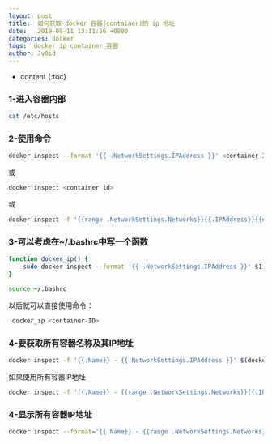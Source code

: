 ```yaml
---
layout: post
title:  如何获取 docker 容器(container)的 ip 地址
date:   2019-09-11 13:11:56 +0800
categories: docker
tags:  docker ip container 容器
author: Jv0id
---
```

* content
{:toc}


### 1-进入容器内部
```bash
cat /etc/hosts
```

### 2-使用命令
```bash
docker inspect --format '{{ .NetworkSettings.IPAddress }}' <container-ID>
```
或
```bash
docker inspect <container id>
```
或
```bash
docker inspect -f '{{range .NetworkSettings.Networks}}{{.IPAddress}}{{end}}' container_name_or_id
```

### 3-可以考虑在~/.bashrc中写一个函数
```bash
function docker_ip() {
    sudo docker inspect --format '{{ .NetworkSettings.IPAddress }}' $1
}
```
```bash
source ~/.bashrc
```
以后就可以直接使用命令：
```bash
 docker_ip <container-ID>
```

### 4-要获取所有容器名称及其IP地址
```bash
docker inspect -f '{{.Name}} - {{.NetworkSettings.IPAddress }}' $(docker ps -aq)
```
如果使用所有容器IP地址
```bash
docker inspect -f '{{.Name}} - {{range .NetworkSettings.Networks}}{{.IPAddress}}{{end}}' $(docker ps -aq)
```

### 4-显示所有容器IP地址
```bash
docker inspect --format='{{.Name}} - {{range .NetworkSettings.Networks}}{{.IPAddress}}{{end}}' $(docker ps -aq)
```
